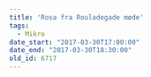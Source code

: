 ```yaml
---
title: 'Rosa fra Rouladegade møde'
tags:
  - Mikro
date_start: "2017-03-30T17:00:00"
date_end: "2017-03-30T18:30:00"
old_id: 6717
---
```

